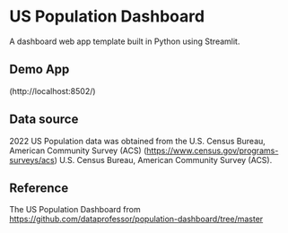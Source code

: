 # US Population Dashboard

A dashboard web app template built in Python using Streamlit.

## Demo App

(http://localhost:8502/)


## Data source
2022 US Population data was obtained from the U.S. Census Bureau, American Community Survey (ACS) (https://www.census.gov/programs-surveys/acs)
U.S. Census Bureau, American Community Survey (ACS).

## Reference
The US Population Dashboard from https://github.com/dataprofessor/population-dashboard/tree/master
